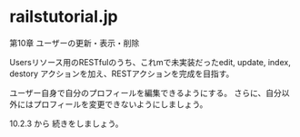 # railstutorial.jp

第10章 ユーザーの更新・表示・削除

Usersリソース用のRESTfulのうち、これmで未実装だったedit, update, index, destory アクションを加え、RESTアクションを完成を目指す。

ユーザー自身で自分のプロフィールを編集できるようにする。
さらに、自分以外にはプロフィールを変更できないようにしましょう。

10.2.3 から 続きをしましょう。
